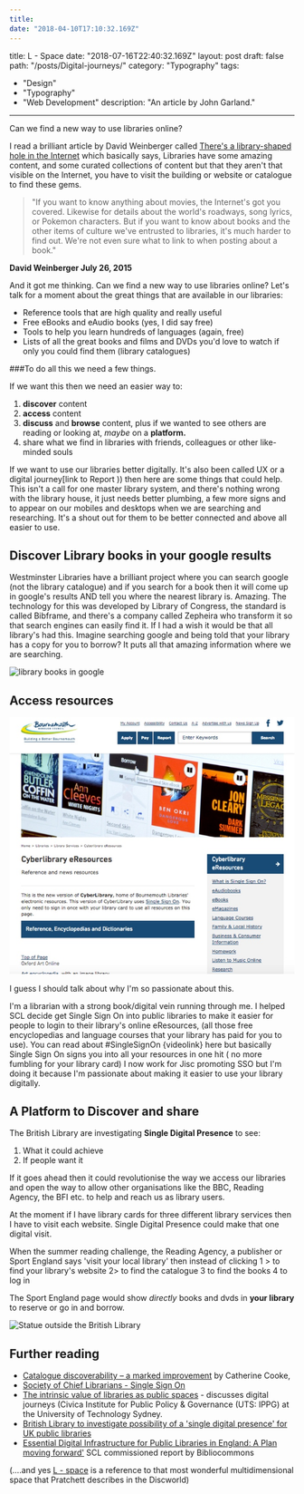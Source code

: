 ```yaml
---
title: 
date: "2018-04-10T17:10:32.169Z"
---
```

title: L - Space
date: "2018-07-16T22:40:32.169Z"
layout: post
draft: false
path: "/posts/Digital-journeys/"
category: "Typography"
tags:
  - "Design"
  - "Typography"
  - "Web Development"
description: "An article by John Garland."
---



Can we find a new way to use libraries online?

I read a brilliant article by David Weinberger called [There's a library-shaped hole in the Internet](https://www.bostonglobe.com/opinion/2015/07/25/libraries-need-deeper-online-presence/Rzt63eBSHt1WomTqCwYStN/story.html)  which basically says, Libraries have some amazing  content, and some curated collections of content  but that they aren&#39;t that visible on the Internet, you have to visit the building or website or catalogue to find these gems.



>"If you want to know anything about movies, the Internet&#39;s got you covered. Likewise for details about the world&#39;s roadways, song lyrics, or Pokemon characters. But if you want to know about books and the other items of culture we&#39;ve entrusted to libraries, it&#39;s much harder to find out. We&#39;re not even sure what to link to when posting about a book."

**David Weinberger July 26, 2015**



And it got me thinking. Can we find a new way to use libraries online? Let's talk  for a moment about the great things that are available in our libraries:

* Reference tools that are high quality and really useful
* Free eBooks and eAudio books (yes, I did say free)
* Tools to help you learn  hundreds of languages  (again, free)
* Lists of all the great books and films and DVDs you&#39;d love to watch if only you could find them  (library catalogues)



###To do all this we need a few things.

If we want this then we need an easier way to:
1. **discover** content
2. **access** content
3. **discuss** and **browse** content, plus if we wanted to see others are reading or looking at, *maybe* on a **platform.**
4. share what we find in libraries with friends, colleagues or other like-minded souls

If we want to use our libraries better digitally. It's also been called UX or a digital journey[link to Report )) then here are some things that could help. This isn&#39;t a call for one master library system, and there&#39;s nothing wrong with the library house, it just needs better plumbing, a few more signs and to appear on our mobiles and desktops when we are searching and researching.  It&#39;s a shout out for them to be better connected and above all easier to use.



## Discover Library books in your google results

 Westminster Libraries have a brilliant project where you can search google (not the library catalogue) and if you search for  a book then it will come up in google&#39;s results AND tell you where the nearest library is. Amazing. The technology for this was developed by Library of Congress, the standard is called Bibframe, and there&#39;s a company called Zepheira who transform it so that search engines can easily find it.  If I had a wish it would be that all library&#39;s had this. Imagine searching google and being told that your library has a copy for you to borrow?  It puts all that amazing information where we are searching.
 
 
 
 ![library books in google](../images/google-results.png "a results screen from the Google, if you're in the borough you don't need the WCC")



## Access  resources 


![a screenshot of eResources](./eresources.jpg "eResources")


I guess I should talk about why I'm so passionate about this.

I'm a librarian with a strong book/digital vein running through me.  I helped SCL decide  get Single Sign On into public libraries to make it easier for people to  login to their library's  online eResources,  (all those free encyclopedias and language courses that your library has paid for you to use). You can read about #SingleSignOn  {videolink} here but basically Single Sign On signs you into all your resources in one hit ( no more fumbling for your library card) I now work for Jisc promoting SSO but I'm doing it because I'm passionate about making it easier to use your library digitally.

## **A Platform to Discover and share**

The British Library are investigating **Single Digital Presence** to see:

1. What it could achieve
2. If people want it

If it goes ahead then it could revolutionise the way we access  our libraries and open the way to allow other organisations like the BBC, Reading Agency, the BFI etc.  to help and reach us as library users.

At the moment if I have library cards for three different  library services then I have to visit each website. Single Digital Presence  could make that one  digital visit.

When the summer reading  challenge,  the Reading Agency, a publisher or Sport England says 'visit your local library' then instead of clicking 1 > to find your library's website 2> to find the catalogue 3 to find the books 4 to log in

The Sport England page would show *directly* books and dvds in **your library**  to reserve or go in and borrow.



![Statue outside the British Library](../images/blpicture2.jpg "Statue outside the British Library")





## Further reading

- [Catalogue discoverability – a marked improvement](https://librariestaskforce.blog.gov.uk/2018/02/13/catalogue-discoverability-a-marked-improvement/) by Catherine Cooke,
- [Society of Chief Librarians -  Single Sign On](http://goscl.com/single-sign-on/)
-   [The intrinsic value of libraries as public spaces](https://www.civica.com/globalassets/7.document-downloads/3.au-docs/white-papers/civica-changing-landscape-report-physicaldigital-libraries.pdf) - discusses digital journeys (Civica  Institute for Public Policy &amp; Governance (UTS: IPPG) at the University of Technology Sydney.
- [British Library to investigate possibility of a &#39;single digital presence&#39; for UK public libraries](file:///tmp/d20180410-4-5uin34/British%20Library%20to%20investigate%20possibility%20of%20a%20&#39;single%20digital%20presence&#39;%20for%20UK%20public%20libraries)
- [Essential Digital Infrastructure for Public Libraries in England: A Plan moving forward&#39;](http://goscl.com/wp-content/uploads/151130-DigitalPlatformFinalReport.pdf) SCL commissioned report by Bibliocommons





(….and yes [L - space](https://en.wikipedia.org/wiki/List_of_dimensions_of_the_Discworld#L-space) is a reference to that most wonderful multidimensional space that Pratchett describes in the Discworld)

